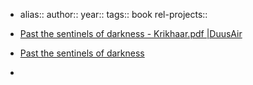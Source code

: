 - alias::
  author::
  year::
  tags:: book
  rel-projects::

- [Past the sentinels of darkness - Krikhaar.pdf |DuusAir](hook://file/pQUTmOjLe?p=QUNJTSAmIElubmVyIEJlZ2lubmVyLCBTcGlyaXR1YWxpdHksIE15c3RpY2lzbSwgTXl0aG9sb2d5L01hcmdvdCBLcmlraGFhcg==&n=Past%20the%20sentinels%20of%20darkness%20%2D%20Krikhaar%2Epdf)
- [Past the sentinels of darkness](https://margotkrikhaar.nl/wp-content/uploads/2016/05/Past_the_sentinels_of_darkness_V1.00.pdf)
-
